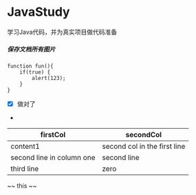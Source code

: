 # JavaStudy
学习Java代码，并为真实项目做代码准备

##### 保存文档所有图片
    function fun(){
        if(true) {
            alert(123);
        }
    }
- [x] 做对了
- 
firstCol | secondCol
-------- | ---------
content1 | second col in the first line
second line in column one | second line
third line | zero

~~ this ~~
